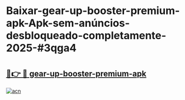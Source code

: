 # Baixar-gear-up-booster-premium-apk-Apk-sem-anúncios-desbloqueado-completamente-2025-#3qga4

# <h2><a href="https://ainizakaria.my?title=gear-up-booster-premium-apk&ref=24M">🔗👉 🔴 gear-up-booster-premium-apk</a></h2>

[![acn](https://github.com/user-attachments/assets/0f9c940e-d8b0-45ae-aac7-cd30a18b3e1c)](https://ainizakaria.my?title=gear-up-booster-premium-apk&ref=24M)

